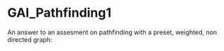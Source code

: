 # GAI_Pathfinding1
An answer to an assesment on pathfinding with a preset, weighted, non directed graph: 
